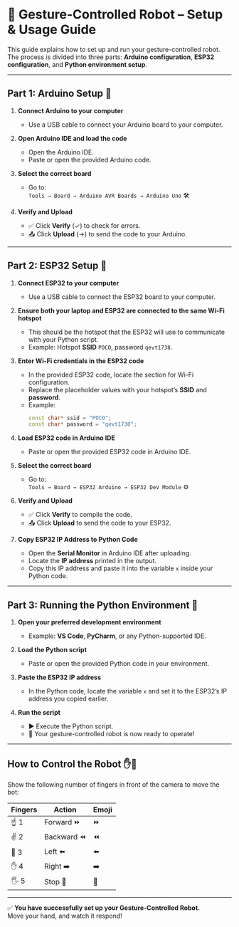 # 🤖 Gesture-Controlled Robot – Setup & Usage Guide

This guide explains how to set up and run your gesture-controlled robot.  
The process is divided into three parts: **Arduino configuration**, **ESP32 configuration**, and **Python environment setup**.

---

## Part 1: Arduino Setup 🔌

1. **Connect Arduino to your computer**  
   - Use a USB cable to connect your Arduino board to your computer.

2. **Open Arduino IDE and load the code**  
   - Open the Arduino IDE.  
   - Paste or open the provided Arduino code.

3. **Select the correct board**  
   - Go to:  
     `Tools → Board → Arduino AVR Boards → Arduino Uno` 🛠

4. **Verify and Upload**  
   - ✅ Click **Verify** (✓) to check for errors.  
   - 📤 Click **Upload** (→) to send the code to your Arduino.

---

## Part 2: ESP32 Setup 📡

1. **Connect ESP32 to your computer**  
   - Use a USB cable to connect the ESP32 board to your computer.  

2. **Ensure both your laptop and ESP32 are connected to the same Wi-Fi hotspot**  
   - This should be the hotspot that the ESP32 will use to communicate with your Python script.  
   - Example: Hotspot **SSID** `POCO`, password `qevt1738`.

3. **Enter Wi-Fi credentials in the ESP32 code**  
   - In the provided ESP32 code, locate the section for Wi-Fi configuration.  
   - Replace the placeholder values with your hotspot’s **SSID** and **password**.  
   - Example:  
     ```cpp
     const char* ssid = "POCO";
     const char* password = "qevt1738";
     ```

4. **Load ESP32 code in Arduino IDE**  
   - Paste or open the provided ESP32 code in Arduino IDE.

5. **Select the correct board**  
   - Go to:  
     `Tools → Board → ESP32 Arduino → ESP32 Dev Module` ⚙

6. **Verify and Upload**  
   - ✅ Click **Verify** to compile the code.  
   - 📤 Click **Upload** to send the code to your ESP32.

7. **Copy ESP32 IP Address to Python Code**  
   - Open the **Serial Monitor** in Arduino IDE after uploading.  
   - Locate the **IP address** printed in the output.  
   - Copy this IP address and paste it into the variable `x` inside your Python code.

---

## Part 3: Running the Python Environment 🐍

1. **Open your preferred development environment**  
   - Example: **VS Code**, **PyCharm**, or any Python-supported IDE.

2. **Load the Python script**  
   - Paste or open the provided Python code in your environment.

3. **Paste the ESP32 IP address**  
   - In the Python code, locate the variable `x` and set it to the ESP32’s IP address you copied earlier.

4. **Run the script**  
   - ▶ Execute the Python script.  
   - 🎉 Your gesture-controlled robot is now ready to operate!

---

## How to Control the Robot ✋🤖

Show the following number of fingers in front of the camera to move the bot:

| Fingers | Action        | Emoji |
|---------|--------------|-------|
| ☝ 1     | Forward ⏩    | ⏩    |
| ✌ 2     | Backward ⏪   | ⏪    |
| 🤟 3     | Left ⬅️      | ⬅️   |
| ✋ 4     | Right ➡️     | ➡️   |
| 🖐 5     | Stop 🛑      | 🛑   |

---

✅ **You have successfully set up your Gesture-Controlled Robot.**  
Move your hand, and watch it respond!

